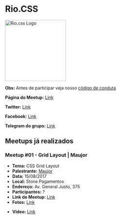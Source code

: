 # Rio.CSS

<img src="https://raw.githubusercontent.com/riocss/riocss/master/artefacts/logo/logo-riocss.png" width="200px" alt="Rio.css Logo">

**Obs:** Antes de participar veja nosso [código de conduta](https://github.com/riocss/riocss/blob/master/CONDUTA.MD)

**Página do Meetup:** [Link](http://bit.ly/meetupRiocssGithub)

**Twitter:** [Link](http://bit.ly/twitterRiocssGithub)

**Facebook:** [Link](http://bit.ly/faceRiocssGithub)

**Telegram do grupo:** [Link](https://t.me/cssRJ)

## Meetups já realizados

### Meetup #01 - Grid Layout | Maujor

* **Tema:** CSS Grid Layout
* **Palestrante:** [Maujor](https://twitter.com/maujor)
* **Data:** 15/08/2017
* **Local:** Stone Pagamentos
* **Endereço:** Av. General Justo, 375
* **Participantes:** ?
* **Link do Meetup:** [Link](https://www.meetup.com/pt-BR/Rio-css/events/242379247/)
* **Fotos:** [Link](https://github.com/riocss/riocss/tree/meetup-01/artefacts/fotos-evento-01)
- **Video:** [Link](https://youtu.be/rVVwNTTkNpc)


